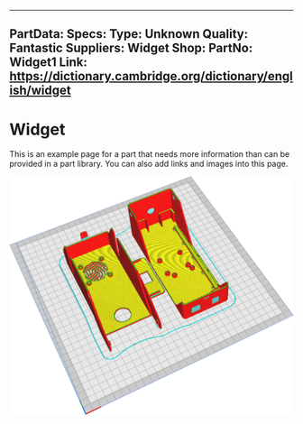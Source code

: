 
---
PartData:
    Specs:
        Type: Unknown
        Quality: Fantastic
    Suppliers:
        Widget Shop:
            PartNo: Widget1
            Link: https://dictionary.cambridge.org/dictionary/english/widget
---

# Widget

This is an example page for a part that needs more information than can be provided
in a part library. You can also add links and images into this page.

![](images/slicer.png)
